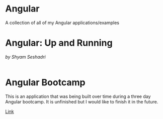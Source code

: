 # Angular
A collection of all of my Angular applications/examples

<h1>Angular: Up and Running</h1>
<i>by Shyam Seshadri </i>
<br>
<br>
<p> 
</p> 

<h1>Angular Bootcamp</h1>
<p>
  This is an application that was being built over time during a three day Angular bootcamp. It is unfinished but I would like to finish it in the future.
</p>
<p> 
  <a href="https://github.com/justinfrey64/workshop-app">Link</a>
</p> 
